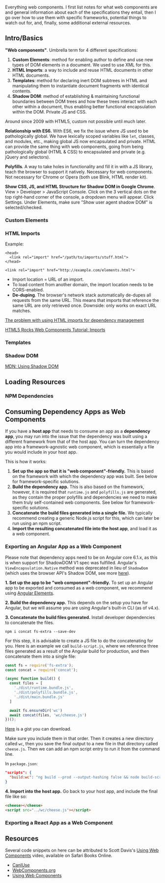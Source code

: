 Everything web components. I first list notes for what web components are and general information about each of the specifications they entail, then I go over how to use them with specific frameworks, potential things to watch out for, and, finally, some additional external resources.

## Intro/Basics

**"Web components"**. Umbrella term for 4 different specifications:

   1. **Custom Elements**: method for enabling author to define and use new types of DOM elements in a document. We used to use XML for this.
   2. **HTML Imports**: a way to include and reuse HTML documents in other HTML documents.
   3. **Templates**: method for declaring inert DOM subtrees in HTML and manipulating them to instantiate document fragments with identical contents.
   4. **Shadow DOM**: method of establishing & maintaining functional boundaries between DOM trees and how these trees interact with each other within a document, thus enabling better functional encapsulation within the DOM. Private JS and CSS.

Around since 2009 with HTML5, custom not possible until much later.

**Relationship with ES6.** With ES6, we fix the issue where JS used to be pathologically global. We have lexically scoped variables like `let`, classes, and modules, etc., making global JS now encapsulated and private. HTML can provide the same thing with web components, going from being pathologically global (HTML & CSS) to encapsulated and private (e.g. jQuery and selectors).

**Polyfills**. A way to take holes in functionality and fill it in with a JS library, teach the browser to support it natively. Necessary for web components. Not necessary for Chrome or Opera (both use Blink, HTML render kit).

**Show CSS, JS, and HTML Structure for Shadow DOM in Google Chrome**. View > Developer > JavaScript Console. Click on the 3 vertical dots on the top right-hand corner of the console, a dropdown menu will appear. Click Settings. Under Elements, make sure "Show user agent shadow DOM" is selected/checked.

### Custom Elements

### HTML Imports

Example:
```
<head>
  <link rel="import" href="/path/to/imports/stuff.html">
</head>
```

```
<link rel="import" href="http://example.com/elements.html">
```

- Import location = URL of an import.
- To load content from another domain, the import location needs to be CORS-enabled.
- **De-duping**. The browser's network stack automatically de-dupes all requests from the same URL. This means that imports that reference the same URL are only retrieved once. Downside: only works on exact URL matches.

[The problem with using HTML imports for dependency management](https://github.com/tjvantoll/www.tjvantoll.com/blob/master/_posts/2014-08-12-the-problem-with-using-html-imports-for-dependency-management.markdown)

[HTML5 Rocks Web Components Tutorial: Imports](https://www.html5rocks.com/en/tutorials/webcomponents/imports/)

### Templates

### Shadow DOM

[MDN: Using Shadow DOM](https://developer.mozilla.org/en-US/docs/Web/Web_Components/Using_shadow_DOM)

## Loading Resources

### NPM Dependencies

## Consuming Dependency Apps as Web Components
If you have a **host app** that needs to consume an app as a **dependency app**, you may run into the issue that the dependency was built using a different framework from that of the host app. You can turn the dependency app into a framework-agnostic web component, which is essentially a file you would include in your host app.

This is how it works:

1. **Set up the app so that it is "web component"-friendly.** This is based on the framework with which the dependency app was built. See below for framework-specific solutions.
2. **Build the dependency app.** This is also based on the framework, however, it is required that `runtime.js` and `polyfills.js` are generated, as they contain the proper polyfills and dependencies we need to make them truly self-contained web components. See below for framework-specific solutions.
3. **Concatenate the build files generated into a single file.** We typically recommend creating a generic Node.js script for this, which can later be run using an npm script.
4. **Import the resulting concatenated file into the host app**, and load it as a web component.


### Exporting an Angular App as a Web Component
Please note that dependency apps need to be on Angular core 6.1.x, as this is when support for ShadowDOM V1 spec was fulfilled. Angular's `ViewEncapsulation.Native` method was deprecated in lieu of `ShadowDom` (which uses the browser API's Shadow DOM, see more [here](https://developer.mozilla.org/en-US/docs/Web/Web_Components/Using_shadow_DOM)).

**1. Set up the app to be "web component"-friendly.**
To set up an Angular app to be exported and consumed as a web component, we recommend using [Angular Elements](https://angular.io/guide/elements).

**2. Build the dependency app.**
This depends on the setup you have for Angular, but we will assume you are using Angular's built-in CLI (as of v4.x).


**3. Concatenate the build files generated.**
Install developer dependencies to concatenate the files.

`npm i concat fs-extra --save-dev`

For this step, it is advisable to create a JS file to do the concatenating for you. Here is an example we call `build-script.js`, where we reference three files generated as a result of the Angular build for production, and then concatenate them into a single file:

```javascript
const fs = require('fs-extra');
const concat = require('concat');

(async function build() {
  const files = [
    './dist/runtime.bundle.js',
    './dist/polyfills.bundle.js',
    './dist/main.bundle.js'
  ]

  await fs.ensureDir('wc')
  await concat(files, 'wc/cheese.js')
})();

```

[Here](https://gist.github.com/kahboom/a608c783520cd92bf4ea8bcd5f1aa5cc) is a gist you can download.

Make sure you include them in that order. Then it creates a new directory called `wc`, then you save the final output to a new file in that directory called `cheese.js`. Then we can add an npm script entry to run it from the command line.

In `package.json`:
```json
"scripts": {
  "build:wc": "ng build --prod --output-hashing false && node build-script.js"
}
```

**4. Import into the host app.**
Go back to your host app, and include the final file like so:

```html
<cheese></cheese>
<script src="../wc/cheese.js"></script>
```


### Exporting a React App as a Web Component

## Resources
Several code snippets on here can be attributed to Scott Davis's [Using Web Components](https://www.safaribooksonline.com/videos/using-web-components/9781491957264) video, available on Safari Books Online.

- [CanIUse](https://caniuse.com/)
- [WebComponents.org](https://www.webcomponents.org)
- [Using Web Components](https://www.safaribooksonline.com/videos/using-web-components/9781491957264)

